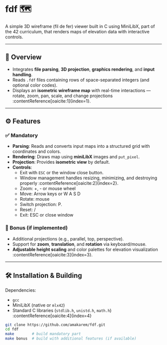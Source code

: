 # fdf 🗺️

A simple 3D wireframe (fil de fer) viewer built in C using MiniLibX, part of the 42 curriculum, that renders maps of elevation data with interactive controls.

---

## 📌 Overview

- Integrates **file parsing**, **3D projection**, **graphics rendering**, and **input handling**.
- Reads `.fdf` files containing rows of space-separated integers (and optional color codes).
- Displays an **isometric wireframe map** with real-time interactions — rotate, zoom, pan, scale, and change projections :contentReference[oaicite:1]{index=1}.

---

## ⚙️ Features

### ✅ Mandatory

- **Parsing**: Reads and converts input maps into a structured grid with coordinates and colors.
- **Rendering**: Draws map using **miniLibX** images and `put_pixel`.
- **Projection**: Provides **isometric view** by default.
- **Controls**:
  - Exit with `ESC` or the window close button.
  - Window management handles resizing, minimizing, and destroying properly :contentReference[oaicite:2]{index=2}.
  - Zoom: +, - or mouse wheel
  - Move: Arrow keys or W A S D
  - Rotate: mouse
  - Switch projection: P.
  - Reset: /
  - Exit: ESC or close window

### 🌟 Bonus (if implemented)

- Additional projections (e.g., parallel, top, perspective).
- Support for **zoom**, **translation**, and **rotation** via keyboard/mouse.
- **Adjustable height scaling** and color palettes for elevation visualization :contentReference[oaicite:3]{index=3}.

---

## 🛠️ Installation & Building

Dependencies:
- `gcc`
- MiniLibX (native or `mlx42`)
- Standard C libraries (`stdlib.h`, `unistd.h`, `math.h`) :contentReference[oaicite:4]{index=4}

```bash
git clone https://github.com/amakarem/fdf.git
cd fdf
make        # build mandatory part
make bonus  # build with additional features (if available)
